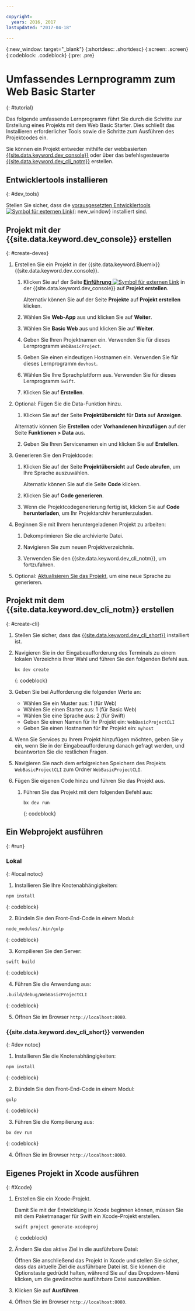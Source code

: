 ```yaml
---

copyright:
  years: 2016, 2017
lastupdated: "2017-04-18"

---
```

{:new_window: target="_blank"}
{:shortdesc: .shortdesc}
{:screen: .screen}
{:codeblock: .codeblock}
{:pre: .pre}

# Umfassendes Lernprogramm zum Web Basic Starter
{: #tutorial}

Das folgende umfassende Lernprogramm führt Sie durch die Schritte zur Erstellung eines Projekts mit dem Web Basic Starter. Dies schließt das Installieren erforderlicher Tools sowie die Schritte zum Ausführen des Projektcodes ein.

Sie können ein Projekt entweder mithilfe der webbasierten [{{site.data.keyword.dev_console}}](#create-devex) oder über das befehlsgesteuerte [{{site.data.keyword.dev_cli_notm}}](#create-cli) erstellen.


## Entwicklertools installieren
{: #dev_tools}

Stellen Sie sicher, dass die [vorausgesetzten Entwicklertools ![Symbol für externen Link](../icons/launch-glyph.svg "Symbol für externen Link")](get_code.html#prereq-dev-tools){: new_window} installiert sind.


## Projekt mit der {{site.data.keyword.dev_console}} erstellen
{: #create-devex}

1. Erstellen Sie ein Projekt in der {{site.data.keyword.Bluemix}} {{site.data.keyword.dev_console}}.

	1. Klicken Sie auf der Seite [**Einführung** ![Symbol für externen Link](../icons/launch-glyph.svg " Symbol für externen Link")](https://console.ng.bluemix.net/developer/getting-started/) in der {{site.data.keyword.dev_console}} auf **Projekt erstellen**.

		Alternativ können Sie auf der Seite **Projekte** auf **Projekt erstellen** klicken.

	2. Wählen Sie **Web-App** aus und klicken Sie auf **Weiter**.

	3. Wählen Sie **Basic Web** aus und klicken Sie auf **Weiter**.

	4. Geben Sie Ihren Projektnamen ein. Verwenden Sie für dieses Lernprogramm `WebBasicProject`.   

	5. Geben Sie einen eindeutigen Hostnamen ein. Verwenden Sie für dieses Lernprogramm `devhost`. 

	6. Wählen Sie Ihre Sprachplattform aus. Verwenden Sie für dieses Lernprogramm `Swift`.
   
	7. Klicken Sie auf **Erstellen**.

2. Optional: Fügen Sie die Data-Funktion hinzu.

	1. Klicken Sie auf der Seite **Projektübersicht** für **Data** auf **Anzeigen**.

      Alternativ können Sie **Erstellen** oder **Vorhandenen hinzufügen** auf der Seite **Funktionen > Data** aus.

   2. Geben Sie Ihren Servicenamen ein und klicken Sie auf **Erstellen**.

3. Generieren Sie den Projektcode:

	1. Klicken Sie auf der Seite **Projektübersicht** auf **Code abrufen**, um Ihre Sprache auszuwählen.
   
		Alternativ können Sie auf die Seite **Code** klicken.
      
	2. Klicken Sie auf **Code generieren**.
   
	3. Wenn die Projektcodegenerierung fertig ist, klicken Sie auf **Code herunterladen**, um Ihr Projektarchiv herunterzuladen.

4. Beginnen Sie mit Ihrem heruntergeladenen Projekt zu arbeiten:

	1. Dekomprimieren Sie die archivierte Datei.
	
	2. Navigieren Sie zum neuen Projektverzeichnis.
	
	3. Verwenden Sie den {{site.data.keyword.dev_cli_notm}}, um fortzufahren.

5. Optional: [Aktualisieren Sie das Projekt](project_overview_page.html#update_language), um eine neue Sprache zu generieren.


## Projekt mit dem {{site.data.keyword.dev_cli_notm}} erstellen
{: #create-cli}

1. Stellen Sie sicher, dass das [{{site.data.keyword.dev_cli_short}}](dev_cli.html) installiert ist.

2. Navigieren Sie in der Eingabeaufforderung des Terminals zu einem lokalen Verzeichnis Ihrer Wahl und führen Sie den folgenden Befehl aus.
  
	```
	bx dev create
	```
	{: codeblock}


3. Geben Sie bei Aufforderung die folgenden Werte an:

	* Wählen Sie ein Muster aus: 1 (für Web)
	* Wählen Sie einen Starter aus: 1 (für Basic Web)
	* Wählen Sie eine Sprache aus: 2 (für Swift)
	* Geben Sie einen Namen für Ihr Projekt ein: `WebBasicProjectCLI`
	* Geben Sie einen Hostnamen für Ihr Projekt ein: `myhost`

4. Wenn Sie Services zu Ihrem Projekt hinzufügen möchten, geben Sie `y` ein, wenn Sie in der Eingabeaufforderung danach gefragt werden, und beantworten Sie die restlichen Fragen.

5. Navigieren Sie nach dem erfolgreichen Speichern des Projekts `WebBasicProjectCLI` zum Ordner `WebBasicProjectCLI`.

6. Fügen Sie eigenen Code hinzu und führen Sie das Projekt aus.
 
	1. Führen Sie das Projekt mit dem folgenden Befehl aus:
 
		```
		bx dev run
		```
		{: codeblock}


## Ein Webprojekt ausführen
{: #run}

### Lokal
{: #local notoc}

1. Installieren Sie Ihre Knotenabhängigkeiten:

  ```
  npm install
  ```
  {: codeblock}

2. Bündeln Sie den Front-End-Code in einem Modul:

  ```
  node_modules/.bin/gulp
  ```
  {: codeblock}

3. Kompilieren Sie den Server:

  ```
  swift build
  ```
  {: codeblock}

4. Führen Sie die Anwendung aus:

  ```
  .build/debug/WebBasicProjectCLI
  ```
  {: codeblock}

5. Öffnen Sie im Browser `http://localhost:8080`.


### {{site.data.keyword.dev_cli_short}} verwenden
{: #dev notoc}

1. Installieren Sie die Knotenabhängigkeiten:

  ```
  npm install
  ```
  {: codeblock}

2. Bündeln Sie den Front-End-Code in einem Modul:

  ```
  gulp
  ```
  {: codeblock}

3. Führen Sie die Kompilierung aus:

  ```
  bx dev run
  ```
  {: codeblock}

4. Öffnen Sie im Browser `http://localhost:8080`.


## Eigenes Projekt in Xcode ausführen
{: #Xcode}

1. Erstellen Sie ein Xcode-Projekt.

	Damit Sie mit der Entwicklung in Xcode beginnen können, müssen Sie mit dem Paketmanager für Swift ein Xcode-Projekt erstellen.
	
	```
	swift project generate-xcodeproj
	```
	{: codeblock}

2. Ändern Sie das aktive Ziel in die ausführbare Datei:

	Öffnen Sie anschließend das Projekt in Xcode und stellen Sie sicher, dass das aktuelle Ziel die ausführbare Datei ist. Sie können die Optionstaste gedrückt halten, während Sie auf das Dropdown-Menü klicken, um die gewünschte ausführbare Datei auszuwählen. 

3. Klicken Sie auf **Ausführen**.

4. Öffnen Sie im Browser `http://localhost:8080`.

